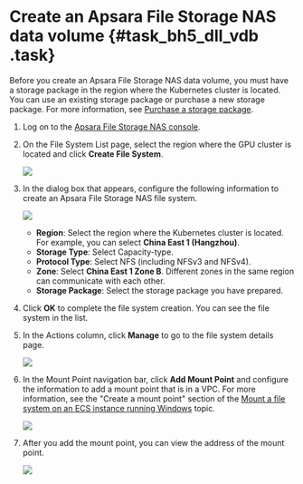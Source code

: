 # Create an Apsara File Storage NAS data volume {#task_bh5_dll_vdb .task}

Before you create an Apsara File Storage NAS data volume, you must have a storage package in the region where the Kubernetes cluster is located. You can use an existing storage package or purchase a new storage package. For more information, see [Purchase a storage package](https://help.aliyun.com/document_detail/27524.html).

1.  Log on to the [Apsara File Storage NAS console](https://nas.console.aliyun.com/). 
2.  On the File System List page, select the region where the GPU cluster is located and click **Create File System**. 

    ![](images/9093_en-US.png)

3.  In the dialog box that appears, configure the following information to create an Apsara File Storage NAS file system. 

    ![](images/9094_en-US.png)

    -   **Region**: Select the region where the Kubernetes cluster is located. For example, you can select **China East 1 \(Hangzhou\)**.
    -   **Storage Type**: Select Capacity-type.
    -   **Protocol Type**: Select NFS \(including NFSv3 and NFSv4\).
    -   **Zone**: Select **China East 1 Zone B**. Different zones in the same region can communicate with each other.
    -   **Storage Package**: Select the storage package you have prepared.
4.  Click **OK** to complete the file system creation. You can see the file system in the list. 
5.  In the Actions column, click **Manage** to go to the file system details page. 

    ![](images/9095_en-US.png)

6.  In the Mount Point navigation bar, click **Add Mount Point** and configure the information to add a mount point that is in a VPC. For more information, see the "Create a mount point" section of the [Mount a file system on an ECS instance running Windows](https://help.aliyun.com/document_detail/60431.html) topic. 

    ![](images/9096_en-US.png)

7.  After you add the mount point, you can view the address of the mount point. 

    ![](images/9097_en-US.png)


